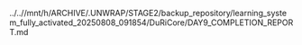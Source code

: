 ../..//mnt/h/ARCHIVE/.UNWRAP/STAGE2/backup_repository/learning_system_fully_activated_20250808_091854/DuRiCore/DAY9_COMPLETION_REPORT.md